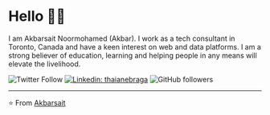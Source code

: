 # Hello 👋🏾

I am Akbarsait Noormohamed (Akbar). I work as a tech consultant in Toronto, Canada and have a keen interest on web and data platforms. I am a strong believer of education, learning and helping people in any means will elevate the livelihood. 

![Twitter Follow](https://img.shields.io/twitter/follow/akbarsait?label=Follow&style=social)
[![Linkedin: thaianebraga](https://img.shields.io/badge/-akbarsait-blue?style=flat-square&logo=Linkedin&logoColor=white&link=https://www.linkedin.com/in/akbarsait/)](https://www.linkedin.com/in/akbarsait/)
![GitHub followers](https://img.shields.io/github/followers/akbarsait?style=social)

---
⭐️ From [Akbarsait](https://www.akbarsait.com/)
